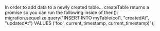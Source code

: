 In order to add data to a newly created table...
createTable returns a promise so you can run the following inside of then():
migration.sequelize.query("INSERT INTO myTable(col1, \"createdAt\", \"updatedAt\") VALUES ('foo', current_timestamp, current_timestamp)");
